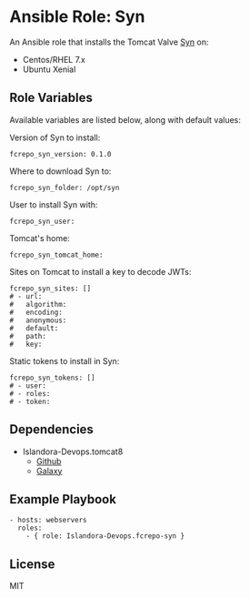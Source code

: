 # Ansible Role: Syn

An Ansible role that installs the Tomcat Valve [Syn](https://github.com/Islandora-CLAW/Syn) on:

* Centos/RHEL 7.x
* Ubuntu Xenial

## Role Variables

Available variables are listed below, along with default values:

Version of Syn to install:
```
fcrepo_syn_version: 0.1.0
```

Where to download Syn to:
```
fcrepo_syn_folder: /opt/syn
```

User to install Syn with:
```
fcrepo_syn_user:
```

Tomcat's home:
```
fcrepo_syn_tomcat_home:
```

Sites on Tomcat to install a key to decode JWTs:
```
fcrepo_syn_sites: []
# - url:
#   algorithm:
#   encoding:
#   anonymous:
#   default:
#   path:
#   key:
```

Static tokens to install in Syn:
```
fcrepo_syn_tokens: []
# - user:
# - roles:
# - token:
```

## Dependencies

* Islandora-Devops.tomcat8
     * [Github](https://github.com/Islandora-Devops/ansible-role-tomcat8)
     * [Galaxy](https://galaxy.ansible.com/Islandora-Devops/tomcat8/)
  
## Example Playbook

    - hosts: webservers
      roles:
        - { role: Islandora-Devops.fcrepo-syn }

## License

MIT